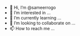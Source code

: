 - 👋 Hi, I’m @sameerrogo
- 👀 I’m interested in ...
- 🌱 I’m currently learning ...
- 💞️ I’m looking to collaborate on ...
- 📫 How to reach me ...

<!---
sameerrogo/sameerrogo is a ✨ special ✨ repository because its `README.md` (this file) appears on your GitHub profile.
You can click the Preview link to take a look at your changes.
--->
